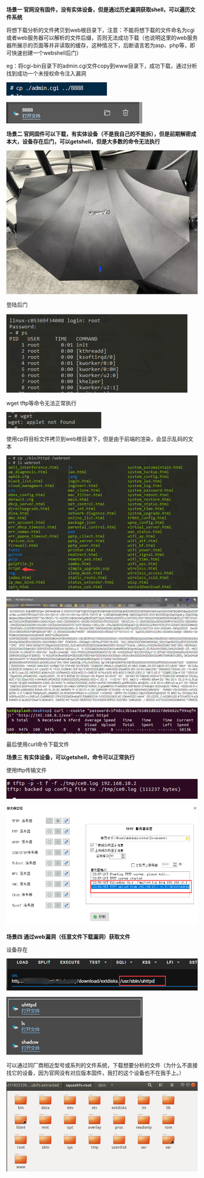 

**场景一   官网没有固件，没有实体设备，但是通过历史漏洞获取shell，可以遍历文件系统**

将想下载分析的文件拷贝到web根目录下，注意：不能将想下载的文件命名为cgi或者web服务器可以解析的文件后缀，否则无法成功下载（也说明这里的web服务器所展示的页面等并非读取的缓存，这种情况下，后断语言若为asp、php等，即可快速创建一个webshell后门）

eg：将cgi-bin目录下的admin.cgi文件copy到www目录下，成功下载，通过分析找到成功一个未授权命令注入漏洞

![image-20221031211623015](通过受限shell传输文件系统的方法.assets/image-20221031211623015.png)

![image-20221031211643418](通过受限shell传输文件系统的方法.assets/image-20221031211643418.png)

**场景二 官网固件可以下载，有实体设备（不是我自己的不能拆），但是前期解密成本大，设备存在后门，可以getshell，但是大多数的命令无法执行**

![image-20221101234608777](通过受限shell传输文件系统的方法.assets/image-20221101234608777.png)



登陆后门

![image-20221101234642187](通过受限shell传输文件系统的方法.assets/image-20221101234642187.png)



wget tftp等命令无法正常执行

![image-20221102212650518](通过受限shell传输文件系统的方法.assets/image-20221102212650518.png)

使用cp将目标文件拷贝到web根目录下，但是由于前端的渲染，会显示乱码的文本

![image-20221102213403051](通过受限shell传输文件系统的方法.assets/image-20221102213403051.png)

![image-20221028145127101](通过受限shell传输文件系统的方法.assets/image-20221028145127101.png)

![image-20221028145008332](通过受限shell传输文件系统的方法.assets/image-20221028145008332.png)

最后使用curl命令下载文件



**场景三   有实体设备，可以getshell，命令可以正常执行**

使用tftp传输文件

![image-20221029000043924](通过受限shell传输文件系统的方法.assets/image-20221029000043924.png)

![image-20221029000116480](通过受限shell传输文件系统的方法.assets/image-20221029000116480.png)

**场景四  通过web漏洞（任意文件下载漏洞）获取文件**

设备存在

![image-20221110223559102](通过受限shell传输文件系统的方法.assets/image-20221110223559102.png)

![image-20221110223632228](通过受限shell传输文件系统的方法.assets/image-20221110223632228.png)

可以通过同厂商相近型号或系列的文件系统，下载想要分析的文件（为什么不直接找它的设备，因为官网没有对应版本固件，我打的这个设备也不在我手上。）

![image-20221110225102562](通过受限shell传输文件系统的方法.assets/image-20221110225102562.png)
